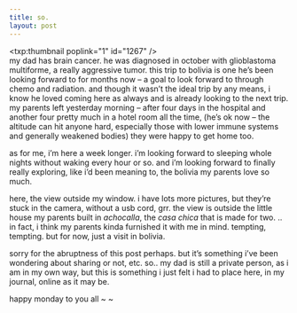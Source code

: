 ```yaml
---
title: so.    
layout: post
---
```


<span class="pic3"><txp:thumbnail poplink="1" id="1267" /></span>  
my dad has brain cancer. he was diagnosed in october with glioblastoma multiforme, a really aggressive tumor. this trip to bolivia is one he&#8217;s been looking forward to for months now &#8211; a goal to look forward to through chemo and radiation. and though it wasn&#8217;t the ideal trip by any means, i know he loved coming here as always and is already looking to the next trip. my parents left yesterday morning &#8211; after four days in the hospital and another four pretty much in a hotel room all the time, (he&#8217;s ok now &#8211; the altitude can hit anyone hard, especially those with lower immune systems and generally weakened bodies) they were happy to get home too. 

as for me, i&#8217;m here a week longer. i&#8217;m looking forward to sleeping whole nights without waking every hour or so. and i&#8217;m looking forward to finally really exploring, like i&#8217;d been meaning to, the bolivia my parents love so much. 

here, the view outside my window. i have lots more pictures, but they&#8217;re stuck in the camera, without a usb cord, grr. the view is outside the little house my parents built in *achocalla*, the *casa chica* that is made for two. .. in fact, i think my parents kinda furnished it with me in mind. tempting, tempting. but for now, just a visit in bolivia.

sorry for the abruptness of this post perhaps. but it&#8217;s something i&#8217;ve been wondering about sharing or not, etc. so.. my dad is still a private person, as i am in my own way, but this is something i just felt i had to place here, in my journal, online as it may be. 

happy monday to you all ~ ~